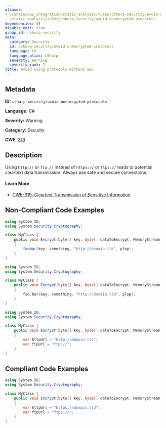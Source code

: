 ```yaml
---
aliases:
- /continuous_integration/static_analysis/rules/csharp-security/avoid-unencrypted-protocols
- /static_analysis/rules/csharp-security/avoid-unencrypted-protocols
dependencies: []
disable_edit: true
group_id: csharp-security
meta:
  category: Security
  id: csharp-security/avoid-unencrypted-protocols
  language: C#
  language_alias: CSharp
  severity: Warning
  severity_rank: 2
title: Avoid using protocols without SSL
---
```

<!--  SOURCED FROM https://github.com/DataDog/datadog-static-analyzer-rule-docs -->


## Metadata
**ID:** `csharp-security/avoid-unencrypted-protocols`

**Language:** C#

**Severity:** Warning

**Category:** Security

**CWE**: [319](https://cwe.mitre.org/data/definitions/319.html)

## Description
Using `http://` or `ftp://` instead of `https://` or `ftps://` leads to potential cleartext data transmission. Always use safe and secure connections.

#### Learn More

 - [CWE-319: Cleartext Transmission of Sensitive Information](https://cwe.mitre.org/data/definitions/319.html)

## Non-Compliant Code Examples
```csharp
using System.IO;
using System.Security.Cryptography;

class MyClass {
    public void Encrypt(byte[] key, byte[] dataToEncrypt, MemoryStream target)
    {
        foobar(key, something, "http://domain.tld", plop);
    }
}

```

```csharp
using System.IO;
using System.Security.Cryptography;

class MyClass {
    public void Encrypt(byte[] key, byte[] dataToEncrypt, MemoryStream target)
    {
        foo.bar(key, something, "http://domain.tld", plop);
    }
}

```

```csharp
using System.IO;
using System.Security.Cryptography;

class MyClass {
    public void Encrypt(byte[] key, byte[] dataToEncrypt, MemoryStream target)
    {
        var httpUrl = "http://domain.tld";
        var ftpUrl = "ftp://";
    }
}

```

## Compliant Code Examples
```csharp
using System.IO;
using System.Security.Cryptography;

class MyClass {
    public void Encrypt(byte[] key, byte[] dataToEncrypt, MemoryStream target)
    {
        var httpUrl = "https://domain.tld";
        var ftpUrl = "ftps://";
    }
}

```
